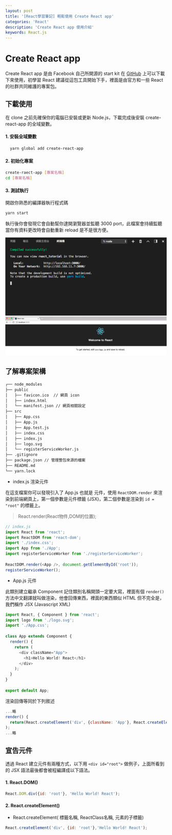 ```yaml
---
layout: post
title: '[React學習筆記] 輕鬆使用 Create React app'
categories: 'React'
description: 'Create React app 使用介紹'
keywords: React.js
---
```


# Create React app
Create React app 是由 Facebook 自己所開源的 start kit 在 [GitHub](https://github.com/facebookincubator/create-react-app) 上可以下載下來使用，初學習 React 建議從這包工具開始下手，裡面是由官方和一些 React 的社群共同維護的專案包。

## 下載使用
在 clone 之前先確保你的電腦已安裝或更新 Node.js，下載完成後安裝 create-react-app 的全域變數。

#### 1. 安裝全域變數

```bash
  yarn global add create-react-app
  ```

#### 2. 初始化專案

```bash
create-raect-app [專案名稱]
cd [專案名稱]
```

#### 3. 測試執行

開啟你熟悉的編譯器執行程式碼

```bash
yarn start
```

執行後你會發現它會自動幫你逮開瀏覽器並監聽 3000 port，此檔案會持續監聽當你有資料更改時會自動重新 reload 是不是很方便。

<img src="/images/posts/react//2017/img1061213-1.png">

<img src="/images/posts/react//2017/img1061213-2.png">

## 了解專案架構

```bash
┌── node_modules
├── public
│   ├── favicon.ico  // 網頁 icon
│   ├── index.html 
│   └── manifest.json // 網頁相關設定
├── src
│   ├── App.css
│   ├── App.js
│   ├── App.test.js
│   ├── index.css
│   ├── index.js
│   ├── logo.svg
│   └── registerServiceWorker.js
├── .gitignore
├── package.json // 管理整包來源的檔案
├── README.md
└── yarn.lock
```

- index.js 渲染元件

在這支檔案你可以發現引入了 App.js 也就是 <App/> 元件，使用 `ReactDOM.render`  來渲染到前端網頁上，第一個參數是元件標籤 (JSX)，第二個參數是渲染到 `id = "root"` 的標籤上。

> React.render(React物件,DOM的位置);

```js
// index.js
import React from 'react';
import ReactDOM from 'react-dom';
import './index.css';
import App from './App';
import registerServiceWorker from './registerServiceWorker';

ReactDOM.render(<App />, document.getElementById('root'));
registerServiceWorker();

```

- App.js 元件

此類別建立繼承 Component 記住類別名稱開頭一定要大寫，裡面有個 `render()` 方法中文翻譯就叫做渲染，他會回傳東西，裡面的東西類似 HTML 但不完全是，我們稱作 JSX (Javascript XML)



```js
import React, { Component } from 'react';
import logo from './logo.svg';
import './App.css';

class App extends Component {
  render() {
    return (
      <div className="App">
        <h1>Hello World! React</h1>
      </div>
    );
  }
}

export default App;
```

渲染回傳等同於下列敘述

```js
...略
render() {
  return(React.createElement('div', {className: 'App'}, React.createElement('h1', null,'Hello World! React')));
);
...略
```

## 宣告元件

透過 React 建立元件有兩種方式，以下用 `<div id="root">` 做例子，上面所看到的 JSX 語法最後都會被程編譯成以下語法。

#### 1. React.DOM()

```js
React.DOM.div({id: 'root'}, 'Hello World! React');
```

#### 2. React.createElement()

- React.createElement( 標籤名稱, ReactClass名稱, 元素的子標籤)

```js
React.createElement('div', {id: 'root'},'Hello World! React');
```
